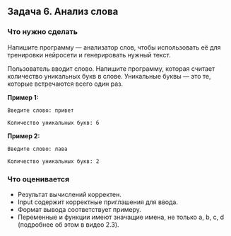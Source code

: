 ## Задача 6. Анализ слова
### Что нужно сделать
Напишите программу — анализатор слов, чтобы использовать её для тренировки нейросети и генерировать нужный текст.

Пользователь вводит слово. Напишите программу, которая считает количество уникальных букв в слове. Уникальные буквы — это те, которые встречаются всего один раз.

**Пример 1:**

```
Введите слово: привет

Количество уникальных букв: 6
```

**Пример 2:**

```
Введите слово: лава

Количество уникальных букв: 2
```
### Что оценивается
- Результат вычислений корректен.
- Input содержит корректные приглашения для ввода. 
- Формат вывода соответствует примеру.
- Переменные и функции имеют значащие имена, не только a, b, c, d (подробнее об этом в видео 2.3).
